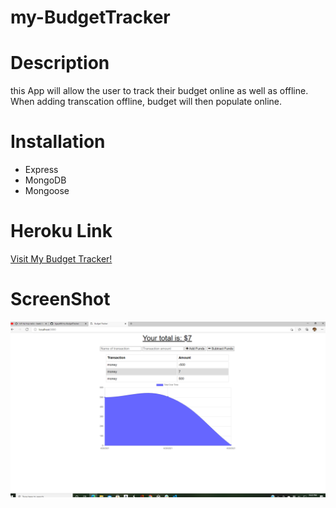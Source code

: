# my-BudgetTracker

# Description 
this App will allow the user to track their budget online as well as offline. When adding transcation offline, budget will then populate online. 

# Installation 
<ul> 
<li> Express </li>
<li> MongoDB </li>
<li> Mongoose </li>
</ul>

# Heroku Link 
<a href="https://infinite-ridge-91935.herokuapp.com/">Visit My Budget Tracker!</a>

# ScreenShot 
<img src="./img/budgettracker.png" alt="BudgetTracker">